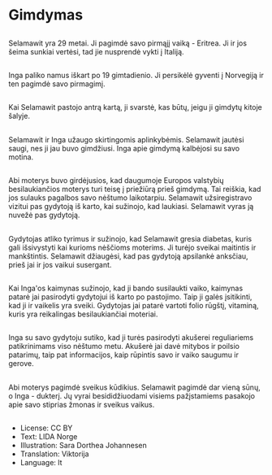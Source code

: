 # Gimdymas

##
Selamawit yra 29 metai. Ji pagimdė savo pirmąjį vaiką - Eritrea. Ji ir jos šeima sunkiai vertėsi, tad jie nusprendė vykti į Italiją.

##
Inga paliko namus iškart po 19 gimtadienio. Ji persikėlė gyventi į Norvegiją ir ten pagimdė savo pirmagimį.

##
Kai Selamawit pastojo antrą kartą, ji svarstė, kas būtų, jeigu ji gimdytų kitoje šalyje.

##
Selamawit ir Inga užaugo skirtingomis aplinkybėmis. Selamawit jautėsi saugi, nes ji jau buvo gimdžiusi. Inga apie gimdymą kalbėjosi su savo motina.

##
Abi moterys buvo girdėjusios, kad daugumoje Europos valstybių besilaukiančios moterys turi teisę į priežiūrą prieš gimdymą. Tai reiškia, kad jos sulauks pagalbos savo nėštumo laikotarpiu. Selamawit užsiregistravo vizitui pas gydytoją iš karto, kai sužinojo, kad laukiasi. Selamawit vyras ją nuvežė pas gydytoją.

##
Gydytojas atliko tyrimus ir sužinojo, kad Selamawit gresia diabetas, kuris gali išsivystyti kai kurioms nėščioms moterims. Ji turėjo sveikai maitintis ir mankštintis. Selamawit džiaugėsi, kad pas gydytoją apsilankė anksčiau, prieš jai ir jos vaikui susergant.

##
Kai Inga'os kaimynas sužinojo, kad ji bando susilaukti vaiko, kaimynas patarė jai pasirodyti gydytojui iš karto po pastojimo. Taip ji galės įsitikinti, kad ji ir vaikelis yra sveiki. Gydytojas jai patarė vartoti folio rūgštį, vitaminą, kuris yra reikalingas besilaukiančiai moteriai.

##
Inga su savo gydytoju sutiko, kad ji turės pasirodyti akušerei reguliariems patikrinimams viso nėštumo metu. Akušerė jai davė mitybos ir poilsio patarimų, taip pat informacijos, kaip rūpintis savo ir vaiko saugumu ir gerove.

##
Abi moterys pagimdė sveikus kūdikius. Selamawit pagimdė dar vieną sūnų, o Inga - dukterį. Jų vyrai besididžiuodami visiems pažįstamiems pasakojo apie savo stiprias žmonas ir sveikus vaikus.

##
* License: CC BY
* Text: LIDA Norge
* Illustration: Sara Dorthea Johannesen
* Translation: Viktorija
* Language: lt
